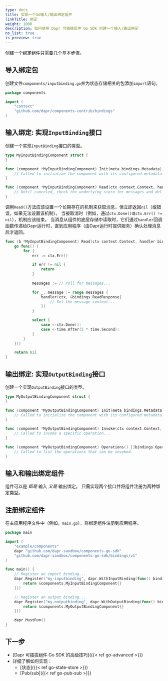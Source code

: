 ```yaml
---
type: docs
title: 实现一个Go输入/输出绑定组件
linkTitle: 绑定
weight: 1000
description: 如何使用 Dapr 可插拔组件 Go SDK 创建一个输入/输出绑定
no_list: true
is_preview: true
---
```


创建一个绑定组件只需要几个基本步骤。

## 导入绑定包

创建文件`components/inputbinding.go`并为状态存储相关的包添加`import`语句。

```go
package components

import (
	"context"
	"github.com/dapr/components-contrib/bindings"
)
```

## 输入绑定: 实现`InputBinding`接口

创建一个实现`InputBinding`接口的类型。

```go
type MyInputBindingComponent struct {
}

func (component *MyInputBindingComponent) Init(meta bindings.Metadata) error {
	// Called to initialize the component with its configured metadata...
}

func (component *MyInputBindingComponent) Read(ctx context.Context, handler bindings.Handler) error {
	// Until canceled, check the underlying store for messages and deliver them to the Dapr runtime...
}
```

调用`Read()`方法应该设置一个长期存在的机制来获取消息，但立即返回`nil`（或错误，如果无法设置该机制）。 当被取消时（例如，通过`ctx.Done()或ctx.Err() != nil`），机制应该结束。 当消息从组件的底层存储中读取时，它们通过`handler`回调函数传递给Dapr运行时，直到应用程序（由Dapr运行时提供服务）确认处理消息后才返回。

```go
func (b *MyInputBindingComponent) Read(ctx context.Context, handler bindings.Handler) error {
	go func() {
		for {
			err := ctx.Err()

			if err != nil {
				return
			}
	
			messages := // Poll for messages...

            for _, message := range messages {
                handler(ctx, &bindings.ReadResponse{
                    // Set the message content...
                })
            }

			select {
				case <-ctx.Done():
				case <-time.After(5 * time.Second):
			} 
		}
	}()

	return nil
}
```

## 输出绑定: 实现`OutputBinding`接口

创建一个实现`OutputBinding`接口的类型。

```go
type MyOutputBindingComponent struct {
}

func (component *MyOutputBindingComponent) Init(meta bindings.Metadata) error {
	// Called to initialize the component with its configured metadata...
}

func (component *MyOutputBindingComponent) Invoke(ctx context.Context, req *bindings.InvokeRequest) (*bindings.InvokeResponse, error) {
	// Called to invoke a specific operation...
}

func (component *MyOutputBindingComponent) Operations() []bindings.OperationKind {
	// Called to list the operations that can be invoked.
}
```

## 输入和输出绑定组件

组件可以是 _即是_ 输入 _又是_ 输出绑定。 只需实现两个接口并将组件注册为两种绑定类型。

## 注册绑定组件

在主应用程序文件中（例如，`main.go`），将绑定组件注册到应用程序。

```go
package main

import (
	"example/components"
	dapr "github.com/dapr-sandbox/components-go-sdk"
	"github.com/dapr-sandbox/components-go-sdk/bindings/v1"
)

func main() {
	// Register an import binding...
	dapr.Register("my-inputbinding", dapr.WithInputBinding(func() bindings.InputBinding {
		return &components.MyInputBindingComponent{}
	}))

	// Register an output binding...
	dapr.Register("my-outputbinding", dapr.WithOutputBinding(func() bindings.OutputBinding {
		return &components.MyOutputBindingComponent{}
	}))

	dapr.MustRun()
}
```

## 下一步

- [Dapr 可插拔组件 Go SDK 的高级技巧]({{< ref go-advanced >}})
- 详细了解如何实现：
  - [状态]({{< ref go-state-store >}})
  - [Pub/sub]({{< ref go-pub-sub >}})
